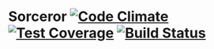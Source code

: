 # Sorceror [![Code Climate](https://codeclimate.com/github/kemoko/sorceror/badges/gpa.svg)](https://codeclimate.com/github/kemoko/sorceror) [![Test Coverage](https://codeclimate.com/github/kemoko/sorceror/badges/coverage.svg)](https://codeclimate.com/github/kemoko/sorceror/coverage) [![Build Status](https://travis-ci.org/itskoko/sorceror.svg?branch=master)](https://travis-ci.org/itskoko/sorceror)
